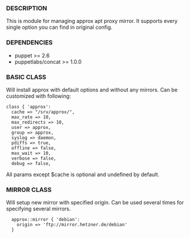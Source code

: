 ### DESCRIPTION

This is module for managing approx apt proxy mirror. 
It supports every single option you can find in original config.

### DEPENDENCIES
* puppet >= 2.6
* puppetlabs/concat >= 1.0.0

### BASIC CLASS
Will install approx with default options and without any mirrors. 
Can be customized with following:

```puppet
class { 'approx':
  cache => "/srv/approx/",
  max_rate => 10,
  max_redirects => 10,
  user => approx,
  group => approx,
  syslog => daemon,
  pdiffs => true,
  offline => false,
  max_wait => 10,
  verbose => false,
  debug => false,
```
All params except $cache is optional and undefined by default.

### MIRROR CLASS
Will setup new mirror with specified origin.
Can be used several times for specifying several mirrors.

```puppet
  approx::mirror { 'debian':
    origin => 'ftp://mirror.hetzner.de/debian'
  }
```
